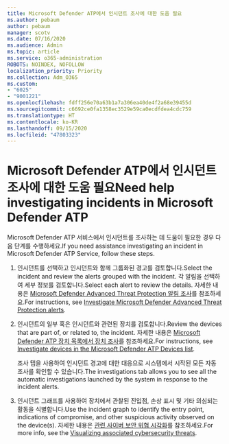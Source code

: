 ```yaml
---
title: Microsoft Defender ATP에서 인시던트 조사에 대한 도움 필요
ms.author: pebaum
author: pebaum
manager: scotv
ms.date: 07/16/2020
ms.audience: Admin
ms.topic: article
ms.service: o365-administration
ROBOTS: NOINDEX, NOFOLLOW
localization_priority: Priority
ms.collection: Adm_O365
ms.custom:
- "6025"
- "9001221"
ms.openlocfilehash: fdff256e70a63b1a7a306ea40de4f2a68e39455d
ms.sourcegitcommit: c6692ce0fa1358ec3529e59ca0ecdfdea4cdc759
ms.translationtype: HT
ms.contentlocale: ko-KR
ms.lasthandoff: 09/15/2020
ms.locfileid: "47803323"
---
```

# <a name="need-help-investigating-incidents-in-microsoft-defender-atp"></a><span data-ttu-id="2d5d5-102">Microsoft Defender ATP에서 인시던트 조사에 대한 도움 필요</span><span class="sxs-lookup"><span data-stu-id="2d5d5-102">Need help investigating incidents in Microsoft Defender ATP</span></span>

<span data-ttu-id="2d5d5-103">Microsoft Defender ATP 서비스에서 인시던트를 조사하는 데 도움이 필요한 경우 다음 단계를 수행하세요.</span><span class="sxs-lookup"><span data-stu-id="2d5d5-103">If you need assistance investigating an incident in Microsoft Defender ATP Service, follow these steps.</span></span>

1. <span data-ttu-id="2d5d5-104">인시던트를 선택하고 인시던트와 함께 그룹화된 경고를 검토합니다.</span><span class="sxs-lookup"><span data-stu-id="2d5d5-104">Select the incident and review the alerts grouped with the incident.</span></span> <span data-ttu-id="2d5d5-105">각 알림을 선택하여 세부 정보를 검토합니다.</span><span class="sxs-lookup"><span data-stu-id="2d5d5-105">Select each alert to review the details.</span></span> <span data-ttu-id="2d5d5-106">자세한 내용은 [Microsoft Defender Advanced Threat Protection 알림 조사](https://docs.microsoft.com/windows/security/threat-protection/microsoft-defender-atp/investigate-alerts)를 참조하세요.</span><span class="sxs-lookup"><span data-stu-id="2d5d5-106">For instructions, see [Investigate Microsoft Defender Advanced Threat Protection alerts](https://docs.microsoft.com/windows/security/threat-protection/microsoft-defender-atp/investigate-alerts).</span></span>
2. <span data-ttu-id="2d5d5-107">인시던트의 일부 혹은 인시던트와 관련된 장치를 검토합니다.</span><span class="sxs-lookup"><span data-stu-id="2d5d5-107">Review the devices that are part of, or related to, the incident.</span></span> <span data-ttu-id="2d5d5-108">자세한 내용은 [Microsoft Defender ATP 장치 목록에서 장치 조사](https://docs.microsoft.com/windows/security/threat-protection/microsoft-defender-atp/investigate-machines)를 참조하세요.</span><span class="sxs-lookup"><span data-stu-id="2d5d5-108">For instructions, see [Investigate devices in the Microsoft Defender ATP Devices list](https://docs.microsoft.com/windows/security/threat-protection/microsoft-defender-atp/investigate-machines).</span></span><br/>
 
    <span data-ttu-id="2d5d5-109">조사 탭을 사용하여 인시던트 경고에 대한 대응으로 시스템에서 시작된 모든 자동 조사를 확인할 수 있습니다.</span><span class="sxs-lookup"><span data-stu-id="2d5d5-109">The investigations tab allows you to see all the automatic investigations launched by the system in response to the incident alerts.</span></span>
3. <span data-ttu-id="2d5d5-110">인시던트 그래프를 사용하여 장치에서 관찰된 진입점, 손상 표시 및 기타 의심되는 활동을 식별합니다.</span><span class="sxs-lookup"><span data-stu-id="2d5d5-110">Use the incident graph to identify the entry point, indications of compromise, and other suspicious activity observed on the device(s).</span></span> <span data-ttu-id="2d5d5-111">자세한 내용은 [관련 사이버 보안 위협 시각화](https://docs.microsoft.com/windows/security/threat-protection/microsoft-defender-atp/investigate-incidents#visualizing-associated-cybersecurity-threats)를 참조하세요.</span><span class="sxs-lookup"><span data-stu-id="2d5d5-111">For more info, see the [Visualizing associated cybersecurity threats](https://docs.microsoft.com/windows/security/threat-protection/microsoft-defender-atp/investigate-incidents#visualizing-associated-cybersecurity-threats).</span></span>  
